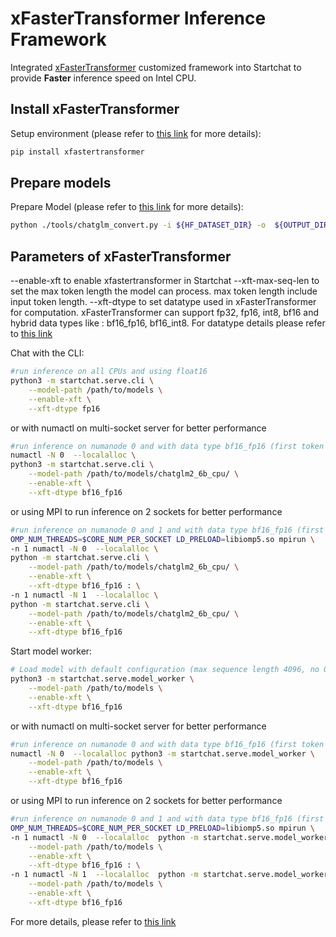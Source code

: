 # xFasterTransformer Inference Framework

Integrated [xFasterTransformer](https://github.com/intel/xFasterTransformer) customized framework into Startchat to provide **Faster** inference speed on Intel CPU.

## Install xFasterTransformer

Setup environment (please refer to [this link](https://github.com/intel/xFasterTransformer#installation) for more details):

```bash
pip install xfastertransformer
```

## Prepare models

Prepare Model (please refer to [this link](https://github.com/intel/xFasterTransformer#prepare-model) for more details):
```bash
python ./tools/chatglm_convert.py -i ${HF_DATASET_DIR} -o  ${OUTPUT_DIR}
```

## Parameters of xFasterTransformer
--enable-xft to enable xfastertransformer in Startchat
--xft-max-seq-len to set the max token length the model can process. max token length include input token length.
--xft-dtype to set datatype used in xFasterTransformer for computation. xFasterTransformer can support fp32, fp16, int8, bf16 and hybrid data types like : bf16_fp16, bf16_int8. For datatype details please refer to [this link](https://github.com/intel/xFasterTransformer/wiki/Data-Type-Support-Platform)


Chat with the CLI:
```bash
#run inference on all CPUs and using float16
python3 -m startchat.serve.cli \
    --model-path /path/to/models \
    --enable-xft \
    --xft-dtype fp16
```
or with numactl on multi-socket server for better performance
```bash
#run inference on numanode 0 and with data type bf16_fp16 (first token uses bfloat16, and rest tokens use float16)
numactl -N 0  --localalloc \
python3 -m startchat.serve.cli \
    --model-path /path/to/models/chatglm2_6b_cpu/ \
    --enable-xft \
    --xft-dtype bf16_fp16
```
or using MPI to run inference on 2 sockets for better performance
```bash
#run inference on numanode 0 and 1 and with data type bf16_fp16 (first token uses bfloat16, and rest tokens use float16)
OMP_NUM_THREADS=$CORE_NUM_PER_SOCKET LD_PRELOAD=libiomp5.so mpirun \
-n 1 numactl -N 0  --localalloc \
python -m startchat.serve.cli \
    --model-path /path/to/models/chatglm2_6b_cpu/ \
    --enable-xft \
    --xft-dtype bf16_fp16 : \
-n 1 numactl -N 1  --localalloc \
python -m startchat.serve.cli \
    --model-path /path/to/models/chatglm2_6b_cpu/ \
    --enable-xft \
    --xft-dtype bf16_fp16
```


Start model worker:
```bash
# Load model with default configuration (max sequence length 4096, no GPU split setting).
python3 -m startchat.serve.model_worker \
    --model-path /path/to/models \
    --enable-xft \
    --xft-dtype bf16_fp16
```
or with numactl on multi-socket server for better performance
```bash
#run inference on numanode 0 and with data type bf16_fp16 (first token uses bfloat16, and rest tokens use float16)
numactl -N 0  --localalloc python3 -m startchat.serve.model_worker \
    --model-path /path/to/models \
    --enable-xft \
    --xft-dtype bf16_fp16
```
or using MPI to run inference on 2 sockets for better performance
```bash
#run inference on numanode 0 and 1 and with data type bf16_fp16 (first token uses bfloat16, and rest tokens use float16)
OMP_NUM_THREADS=$CORE_NUM_PER_SOCKET LD_PRELOAD=libiomp5.so mpirun \
-n 1 numactl -N 0  --localalloc  python -m startchat.serve.model_worker \
    --model-path /path/to/models \
    --enable-xft \
    --xft-dtype bf16_fp16 : \
-n 1 numactl -N 1  --localalloc  python -m startchat.serve.model_worker \
    --model-path /path/to/models \
    --enable-xft \
    --xft-dtype bf16_fp16
```

For more details, please refer to [this link](https://github.com/intel/xFasterTransformer#how-to-run)
